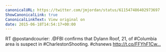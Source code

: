 ```yaml
---
canonicalURL: https://twitter.com/jmjordan/status/611547486402973697
ShowCanonicalLink: true
CanonicalLinkText: View original on
date: 2015-06-18T14:54:17+00:00
---
```

RT @postandcourier: .@FBI confirms that Dylann Roof, 21, of #Columbia area is suspect in #CharlestonShooting. #chsnews http://t.co/FFYhF1Cw…